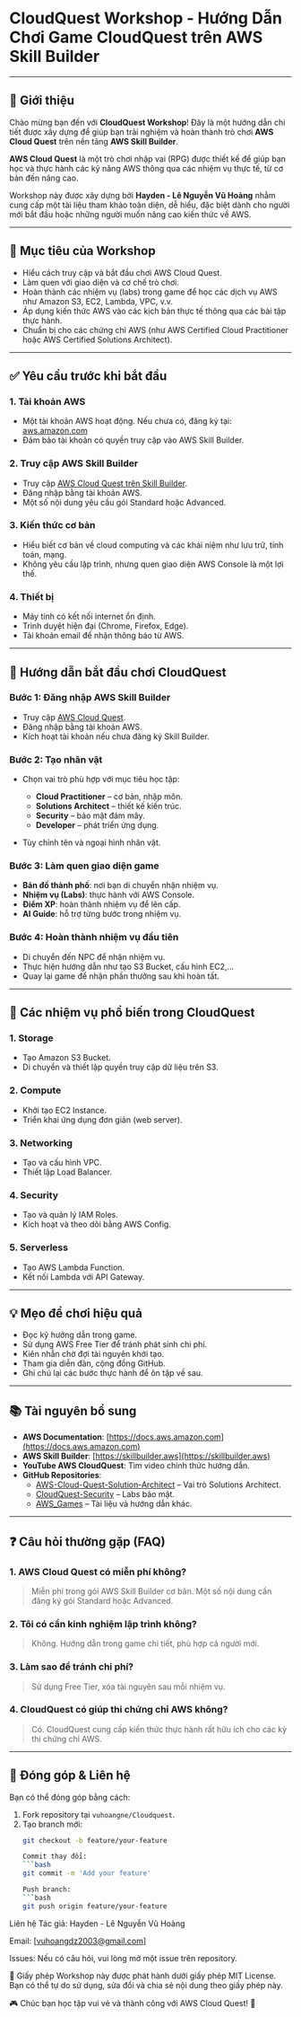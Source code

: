 # CloudQuest Workshop - Hướng Dẫn Chơi Game CloudQuest trên AWS Skill Builder

---

## 📘 Giới thiệu

Chào mừng bạn đến với **CloudQuest Workshop**! Đây là một hướng dẫn chi tiết được xây dựng để giúp bạn trải nghiệm và hoàn thành trò chơi **AWS Cloud Quest** trên nền tảng **AWS Skill Builder**.

**AWS Cloud Quest** là một trò chơi nhập vai (RPG) được thiết kế để giúp bạn học và thực hành các kỹ năng AWS thông qua các nhiệm vụ thực tế, từ cơ bản đến nâng cao.

Workshop này được xây dựng bởi **Hayden - Lê Nguyễn Vũ Hoàng** nhằm cung cấp một tài liệu tham khảo toàn diện, dễ hiểu, đặc biệt dành cho người mới bắt đầu hoặc những người muốn nâng cao kiến thức về AWS.

---

## 🎯 Mục tiêu của Workshop

- Hiểu cách truy cập và bắt đầu chơi AWS Cloud Quest.
- Làm quen với giao diện và cơ chế trò chơi.
- Hoàn thành các nhiệm vụ (labs) trong game để học các dịch vụ AWS như Amazon S3, EC2, Lambda, VPC, v.v.
- Áp dụng kiến thức AWS vào các kịch bản thực tế thông qua các bài tập thực hành.
- Chuẩn bị cho các chứng chỉ AWS (như AWS Certified Cloud Practitioner hoặc AWS Certified Solutions Architect).

---

## ✅ Yêu cầu trước khi bắt đầu

### 1. Tài khoản AWS

- Một tài khoản AWS hoạt động. Nếu chưa có, đăng ký tại: [aws.amazon.com](https://aws.amazon.com)
- Đảm bảo tài khoản có quyền truy cập vào AWS Skill Builder.

### 2. Truy cập AWS Skill Builder

- Truy cập [AWS Cloud Quest trên Skill Builder](https://skillbuilder.aws).
- Đăng nhập bằng tài khoản AWS.
- Một số nội dung yêu cầu gói Standard hoặc Advanced.

### 3. Kiến thức cơ bản

- Hiểu biết cơ bản về cloud computing và các khái niệm như lưu trữ, tính toán, mạng.
- Không yêu cầu lập trình, nhưng quen giao diện AWS Console là một lợi thế.

### 4. Thiết bị

- Máy tính có kết nối internet ổn định.
- Trình duyệt hiện đại (Chrome, Firefox, Edge).
- Tài khoản email để nhận thông báo từ AWS.

---

## 🚀 Hướng dẫn bắt đầu chơi CloudQuest

### Bước 1: Đăng nhập AWS Skill Builder

- Truy cập [AWS Cloud Quest](https://skillbuilder.aws).
- Đăng nhập bằng tài khoản AWS.
- Kích hoạt tài khoản nếu chưa đăng ký Skill Builder.

### Bước 2: Tạo nhân vật

- Chọn vai trò phù hợp với mục tiêu học tập:

  - **Cloud Practitioner** – cơ bản, nhập môn.
  - **Solutions Architect** – thiết kế kiến trúc.
  - **Security** – bảo mật đám mây.
  - **Developer** – phát triển ứng dụng.

- Tùy chỉnh tên và ngoại hình nhân vật.

### Bước 3: Làm quen giao diện game

- **Bản đồ thành phố**: nơi bạn di chuyển nhận nhiệm vụ.
- **Nhiệm vụ (Labs)**: thực hành với AWS Console.
- **Điểm XP**: hoàn thành nhiệm vụ để lên cấp.
- **AI Guide**: hỗ trợ từng bước trong nhiệm vụ.

### Bước 4: Hoàn thành nhiệm vụ đầu tiên

- Di chuyển đến NPC để nhận nhiệm vụ.
- Thực hiện hướng dẫn như tạo S3 Bucket, cấu hình EC2,...
- Quay lại game để nhận phần thưởng sau khi hoàn tất.

---

## 🔧 Các nhiệm vụ phổ biến trong CloudQuest

### 1. Storage

- Tạo Amazon S3 Bucket.
- Di chuyển và thiết lập quyền truy cập dữ liệu trên S3.

### 2. Compute

- Khởi tạo EC2 Instance.
- Triển khai ứng dụng đơn giản (web server).

### 3. Networking

- Tạo và cấu hình VPC.
- Thiết lập Load Balancer.

### 4. Security

- Tạo và quản lý IAM Roles.
- Kích hoạt và theo dõi bằng AWS Config.

### 5. Serverless

- Tạo AWS Lambda Function.
- Kết nối Lambda với API Gateway.

---

## 💡 Mẹo để chơi hiệu quả

- Đọc kỹ hướng dẫn trong game.
- Sử dụng AWS Free Tier để tránh phát sinh chi phí.
- Kiên nhẫn chờ đợi tài nguyên khởi tạo.
- Tham gia diễn đàn, cộng đồng GitHub.
- Ghi chú lại các bước thực hành để ôn tập về sau.

---

## 📚 Tài nguyên bổ sung

- **AWS Documentation**: [https://docs.aws.amazon.com](https://docs.aws.amazon.com)
- **AWS Skill Builder**: [https://skillbuilder.aws](https://skillbuilder.aws)
- **YouTube AWS CloudQuest**: Tìm video chính thức hướng dẫn.
- **GitHub Repositories**:
  - [AWS-Cloud-Quest-Solution-Architect](https://github.com/aws-samples) – Vai trò Solutions Architect.
  - [CloudQuest-Security](https://github.com/aws-samples) – Labs bảo mật.
  - [AWS_Games](https://github.com/aws-samples) – Tài liệu và hướng dẫn khác.

---

## ❓ Câu hỏi thường gặp (FAQ)

### 1. AWS Cloud Quest có miễn phí không?

> Miễn phí trong gói AWS Skill Builder cơ bản. Một số nội dung cần đăng ký gói Standard hoặc Advanced.

### 2. Tôi có cần kinh nghiệm lập trình không?

> Không. Hướng dẫn trong game chi tiết, phù hợp cả người mới.

### 3. Làm sao để tránh chi phí?

> Sử dụng Free Tier, xóa tài nguyên sau mỗi nhiệm vụ.

### 4. CloudQuest có giúp thi chứng chỉ AWS không?

> Có. CloudQuest cung cấp kiến thức thực hành rất hữu ích cho các kỳ thi chứng chỉ AWS.

---

## 🤝 Đóng góp & Liên hệ

Bạn có thể đóng góp bằng cách:

1. Fork repository tại `vuhoangne/Cloudquest`.
2. Tạo branch mới:  
   ```bash
   git checkout -b feature/your-feature
   
   Commit thay đổi:
   ```bash
   git commit -m 'Add your feature'

   Push branch:
   ```bash
   git push origin feature/your-feature


Liên hệ
Tác giả: Hayden - Lê Nguyễn Vũ Hoàng

Email: [vuhoangdz2003@gmail.com]

Issues: Nếu có câu hỏi, vui lòng mở một issue trên repository.

📄 Giấy phép
Workshop này được phát hành dưới giấy phép MIT License. Bạn có thể tự do sử dụng, sửa đổi và chia sẻ nội dung theo giấy phép này.

🎮 Chúc bạn học tập vui vẻ và thành công với AWS Cloud Quest! 🚀
